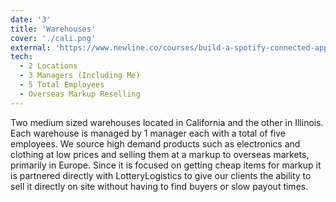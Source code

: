 ```yaml
---
date: '3'
title: 'Warehouses'
cover: './cali.png'
external: 'https://www.newline.co/courses/build-a-spotify-connected-app'
tech:
  - 2 Locations
  - 3 Managers (Including Me)
  - 5 Total Employees
  - Overseas Markup Reselling
---
```


Two medium sized warehouses located in California and the other in Illinois. Each warehouse is managed by 1 manager each with a total of five employees. We source high demand products such as electronics and clothing at low prices and selling them at a markup to overseas markets, primarily in Europe. Since it is focused on getting cheap items for markup it is partnered directly with LotteryLogistics to give our clients the ability to sell it directly on site without having to find buyers or slow payout times. 

